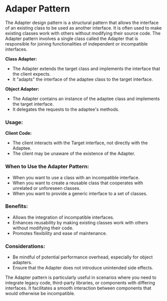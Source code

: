 # Adaper Pattern

The Adapter design pattern is a structural pattern that allows the interface of an existing class to be used as another interface. It is often used to make existing classes work with others without modifying their source code. The Adapter pattern involves a single class called the Adapter that is responsible for joining functionalities of independent or incompatible interfaces.

**Class Adapter:**
- The Adapter extends the target class and implements the interface that the client expects.
- It "adapts" the interface of the adaptee class to the target interface.

**Object Adapter:**
- The Adapter contains an instance of the adaptee class and implements the target interface.
- It delegates the requests to the adaptee's methods.

### Usage:
**Client Code:**
- The client interacts with the Target interface, not directly with the Adaptee.
- The client may be unaware of the existence of the Adapter.

### When to Use the Adapter Pattern:
- When you want to use a class with an incompatible interface.
- When you want to create a reusable class that cooperates with unrelated or unforeseen classes.
- When you want to provide a generic interface to a set of classes.

### Benefits:
- Allows the integration of incompatible interfaces.
- Enhances reusability by making existing classes work with others without modifying their code.
- Promotes flexibility and ease of maintenance.

### Considerations:
- Be mindful of potential performance overhead, especially for object adapters.
- Ensure that the Adapter does not introduce unintended side effects.

The Adapter pattern is particularly useful in scenarios where you need to integrate legacy code, third-party libraries, or components with differing interfaces. It facilitates a smooth interaction between components that would otherwise be incompatible.